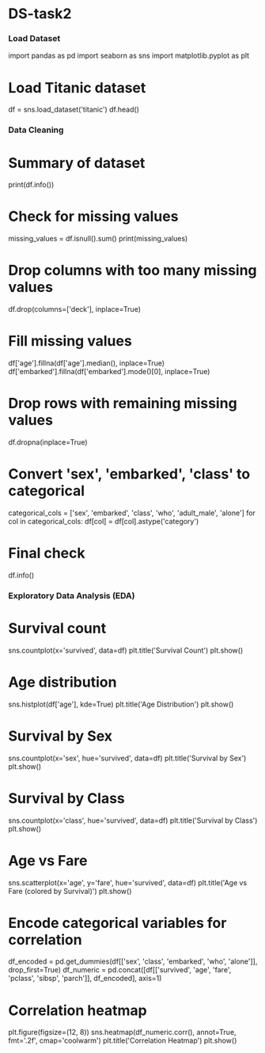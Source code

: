 # DS-task2

### Load Dataset

import pandas as pd
import seaborn as sns
import matplotlib.pyplot as plt

# Load Titanic dataset
df = sns.load_dataset('titanic')
df.head()

### Data Cleaning

# Summary of dataset
print(df.info())

# Check for missing values
missing_values = df.isnull().sum()
print(missing_values)

# Drop columns with too many missing values
df.drop(columns=['deck'], inplace=True)

# Fill missing values
df['age'].fillna(df['age'].median(), inplace=True)
df['embarked'].fillna(df['embarked'].mode()[0], inplace=True)

# Drop rows with remaining missing values
df.dropna(inplace=True)

# Convert 'sex', 'embarked', 'class' to categorical
categorical_cols = ['sex', 'embarked', 'class', 'who', 'adult_male', 'alone']
for col in categorical_cols:
    df[col] = df[col].astype('category')

# Final check
df.info()
### Exploratory Data Analysis (EDA)

# Survival count
sns.countplot(x='survived', data=df)
plt.title('Survival Count')
plt.show()

# Age distribution
sns.histplot(df['age'], kde=True)
plt.title('Age Distribution')
plt.show()

# Survival by Sex
sns.countplot(x='sex', hue='survived', data=df)
plt.title('Survival by Sex')
plt.show()

# Survival by Class
sns.countplot(x='class', hue='survived', data=df)
plt.title('Survival by Class')
plt.show()

# Age vs Fare
sns.scatterplot(x='age', y='fare', hue='survived', data=df)
plt.title('Age vs Fare (colored by Survival)')
plt.show()

# Encode categorical variables for correlation
df_encoded = pd.get_dummies(df[['sex', 'class', 'embarked', 'who', 'alone']], drop_first=True)
df_numeric = pd.concat([df[['survived', 'age', 'fare', 'pclass', 'sibsp', 'parch']], df_encoded], axis=1)

# Correlation heatmap
plt.figure(figsize=(12, 8))
sns.heatmap(df_numeric.corr(), annot=True, fmt='.2f', cmap='coolwarm')
plt.title('Correlation Heatmap')
plt.show()
